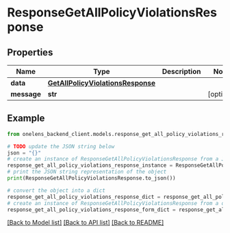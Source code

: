 # ResponseGetAllPolicyViolationsResponse


## Properties

Name | Type | Description | Notes
------------ | ------------- | ------------- | -------------
**data** | [**GetAllPolicyViolationsResponse**](GetAllPolicyViolationsResponse.md) |  | 
**message** | **str** |  | [optional] 

## Example

```python
from onelens_backend_client.models.response_get_all_policy_violations_response import ResponseGetAllPolicyViolationsResponse

# TODO update the JSON string below
json = "{}"
# create an instance of ResponseGetAllPolicyViolationsResponse from a JSON string
response_get_all_policy_violations_response_instance = ResponseGetAllPolicyViolationsResponse.from_json(json)
# print the JSON string representation of the object
print(ResponseGetAllPolicyViolationsResponse.to_json())

# convert the object into a dict
response_get_all_policy_violations_response_dict = response_get_all_policy_violations_response_instance.to_dict()
# create an instance of ResponseGetAllPolicyViolationsResponse from a dict
response_get_all_policy_violations_response_form_dict = response_get_all_policy_violations_response.from_dict(response_get_all_policy_violations_response_dict)
```
[[Back to Model list]](../README.md#documentation-for-models) [[Back to API list]](../README.md#documentation-for-api-endpoints) [[Back to README]](../README.md)


